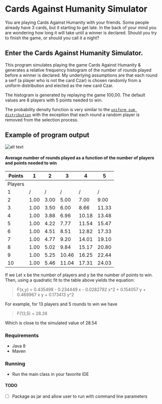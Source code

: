 # Cards Against Humanity Simulator
You are playing Cards Against Humanity with your friends. Some people already have 3 cards, but it starting to get late. In the
back of your mind you are wondering how long it will take until a winner is declared. Should you try to finish the game, or
should you call it a night?

## Enter the Cards Against Humanity Simulator.

This program simulates playing the game Cards Against Humanity & generates a relative frequency histogram of the number of rounds
played before a winner is declared. My underlying assumptions are that each round a serf (a player who is not the card Czar) is
chosen randomly from a uniform distribution and elected as the new card Czar.

The histogram is generated by replaying the game 100,00. The default values are 8 players with 5 points needed to win.

The probability density function is very similar to the [`uniform sum distribution`](https://en.wikipedia.org/wiki/Irwin-Hall_distribution) with the exception that each round a random
player is removed from the selection process.

## Example of program output
![alt text](https://github.com/carlcorder/cards.against.humanity/blob/master/src/img/cards-against-humanity-histogram.png)

#### Average number of rounds played as a function of the number of players and points needed to win

| Points  	| 1    	| 2    	| 3     	| 4     	| 5     	|
|---------	|------	|------	|-------	|-------	|-------	|
| Players 	|      	|      	|       	|       	|       	|
| 1       	| /    	| /    	| /     	| /     	| /     	|
| 2       	| 1.00 	| 3.00 	| 5.00  	| 7.00  	| 9.00  	|
| 3       	| 1.00 	| 3.50 	| 6.00  	| 8.66  	| 11.33 	|
| 4       	| 1.00 	| 3.88 	| 6.96  	| 10.18 	| 13.48 	|
| 5       	| 1.00 	| 4.22 	| 7.77  	| 11.54 	| 15.47 	|
| 6       	| 1.00 	| 4.51 	| 8.51  	| 12.82 	| 17.33 	|
| 7       	| 1.00 	| 4.77 	| 9.20  	| 14.01 	| 19.10 	|
| 8       	| 1.00 	| 5.02 	| 9.84  	| 15.17 	| 20.80 	|
| 9       	| 1.00 	| 5.25 	| 10.46 	| 16.25 	| 22.44 	|
| 10      	| 1.00 	| 5.46 	| 11.04 	| 17.31 	| 24.03 	|


If we Let x be the number of players and y be the number of points to win. Then, using a quadratic fit to the table above yields the
equation:

> F(x,y) = 0.435498 - 0.234449 x - 0.0282792 x^2 + 0.154057 y + 0.469967 x y + 0.173413 y^2

For example, for 13 players and 5 rounds to win we have

> F(13,5) = 28.26

Which is close to the simulated value of 28.54

### Requirements
* Java 8
* Maven

### Running
* Run the main class in your favorite IDE

#### TODO
- [ ] Package as jar and allow user to run with command line parameters
